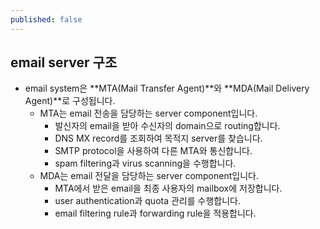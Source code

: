 ```yaml
---
published: false
---
```






## email server 구조

- email system은 **MTA(Mail Transfer Agent)**와 **MDA(Mail Delivery Agent)**로 구성됩니다.
    - MTA는 email 전송을 담당하는 server component입니다.
        - 발신자의 email을 받아 수신자의 domain으로 routing합니다.
        - DNS MX record를 조회하여 목적지 server를 찾습니다.
        - SMTP protocol을 사용하여 다른 MTA와 통신합니다.
        - spam filtering과 virus scanning을 수행합니다.
    - MDA는 email 전달을 담당하는 server component입니다.
        - MTA에서 받은 email을 최종 사용자의 mailbox에 저장합니다.
        - user authentication과 quota 관리를 수행합니다.
        - email filtering rule과 forwarding rule을 적용합니다.
